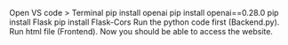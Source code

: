 Open VS code > Terminal 
pip install openai
pip install openai==0.28.0
pip install Flask
pip install Flask-Cors
Run the python code first (Backend.py).
Run html file (Frontend).
Now you should be able to access the website.
